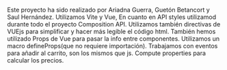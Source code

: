 
Este proyecto ha sido realizado por Ariadna Guerra, Guetón Betancort y Saul Hernández.
Utilizamos Vite y Vue, En cuanto en API styles utilizamod durante todo el proyecto Composition API.
Utilizamos también directivas de VUEjs para simplificar y hacer más legible el código html. También hemos utilizado Props de Vue para pasar la info entre componentes. Utilizamos un macro defineProps(que no requiere importación).
Trabajamos con eventos para añadir al carrito, son los mismos que js. Compute properties para calcular los precios.




